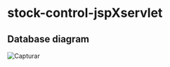 # stock-control-jspXservlet
## Database diagram
![Capturar](https://user-images.githubusercontent.com/25934151/143325795-e2809b2e-8807-4b1c-a4ae-78ecd41fa1df.PNG)
